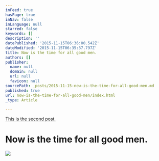 ```yaml
---
inFeed: true
hasPage: true
inNav: false
inLanguage: null
starred: false
keywords: []
description: ''
datePublished: '2015-11-15T06:36:00.542Z'
dateModified: '2015-11-15T06:35:37.797Z'
title: Now is the time for all good men.
authors: []
publisher:
  name: null
  domain: null
  url: null
  favicon: null
sourcePath: _posts/2015-11-15-now-is-the-time-for-all-good-men.md
published: true
url: now-is-the-time-for-all-good-men/index.html
_type: Article

---
```

[This is the second post.][0]

# **Now is the time for all good men.**
![](https://the-grid-user-content.s3-us-west-2.amazonaws.com/f46335d2-9b82-46c1-af82-9e3afefc6b1f.jpg)

[0]: copiesandink.com